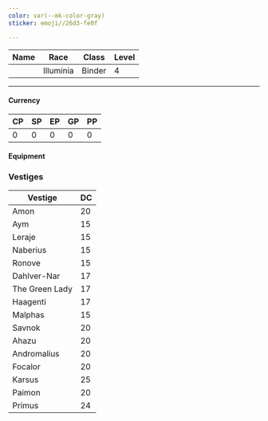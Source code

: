 ```yaml
---
color: var(--mk-color-gray)
sticker: emoji//26d3-fe0f

---
```

| Name | Race | Class | Level |
| ---- | ---- | ----- | ----- |
|      | Illuminia     | Binder      | 4     |
___
#### Currency
| CP  | SP  | EP  | GP  | PP  |
| --- | --- | --- | --- | --- |
| 0   | 0   | 0   | 0   | 0   |
#### Equipment

### Vestiges
|Vestige|DC|
|---|---|
|Amon|20|
|Aym|15|
|Leraje|15|
|Naberius|15|
|Ronove|15|
|Dahlver-Nar|17|
|The Green Lady|17|
|Haagenti|17|
|Malphas|15|
|Savnok|20|
|Ahazu|20|
|Andromalius|20|
|Focalor|20|
|Karsus|25|
|Paimon|20|
|Primus|24|